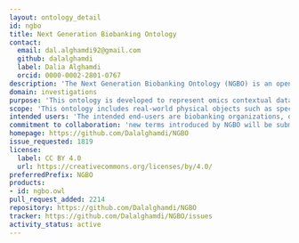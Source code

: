 ```yaml
---
layout: ontology_detail
id: ngbo
title: Next Generation Biobanking Ontology
contact:
  email: dal.alghamdi92@gmail.com
  github: dalalghamdi
  label: Dalia Alghamdi
  orcid: 0000-0002-2801-0767
description: 'The Next Generation Biobanking Ontology (NGBO) is an open application ontology representing contextual data about omics digital assets in biobank. The ontology focuses on capturing the information about three main activities: wet bench analysis used to generate omics data, bioinformatics analysis used to analyze and interpret data, and data management.'
domain: investigations
purpose: 'This ontology is developed to represent omics contextual data to support experts in specimen-derivative data  discovery and reuse stages.'
scope: 'This ontology includes real-world physical objects such as specimens, computerized objects such as datasets, and planned processes and related specifications'
intended users: 'The intended end-users are biobanking organizations, data collectors, omics researchers, and decision-makers.'
commitment to collaboration: 'new terms introduced by NGBO will be submitted to appropriate OBO foundry domain ontology when possible. NGBO also, accept and review requests from community to edit/add terms through issue requests here (https://github.com/Dalalghamdi/NGBO/issues)' 
homepage: https://github.com/Dalalghamdi/NGBO
issue_requested: 1819
license:
  label: CC BY 4.0
  url: https://creativecommons.org/licenses/by/4.0/
preferredPrefix: NGBO
products:
- id: ngbo.owl
pull_request_added: 2214
repository: https://github.com/Dalalghamdi/NGBO
tracker: https://github.com/Dalalghamdi/NGBO/issues
activity_status: active
---
```


        
        
